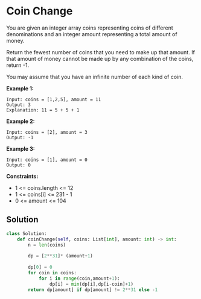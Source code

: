 <h1>Coin Change</h1>

<p>
You are given an integer array coins representing coins of different denominations and an integer amount representing a total amount of money.

Return the fewest number of coins that you need to make up that amount. If that amount of money cannot be made up by any combination of the coins, return -1.

You may assume that you have an infinite number of each kind of coin.

<b>Example 1:</b>

    Input: coins = [1,2,5], amount = 11
    Output: 3
    Explanation: 11 = 5 + 5 + 1
    
<b>Example 2:</b>

    Input: coins = [2], amount = 3
    Output: -1
    
<b>Example 3:</b>

    Input: coins = [1], amount = 0
    Output: 0

<b>Constraints:</b>

- 1 <= coins.length <= 12
- 1 <= coins[i] <= 231 - 1
- 0 <= amount <= 104

<h2>Solution</h2>

```python
class Solution:
    def coinChange(self, coins: List[int], amount: int) -> int:
        n = len(coins)
        
        dp = [2**31]* (amount+1)
        
        dp[0] = 0
        for coin in coins:
            for i in range(coin,amount+1):
                dp[i] = min(dp[i],dp[i-coin]+1)
        return dp[amount] if dp[amount] != 2**31 else -1
```

